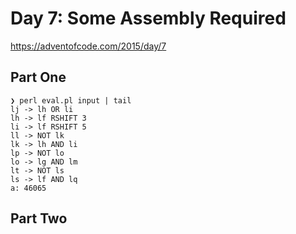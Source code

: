 # Day 7: Some Assembly Required

https://adventofcode.com/2015/day/7

## Part One

```
❯ perl eval.pl input | tail
lj -> lh OR li
lh -> lf RSHIFT 3
li -> lf RSHIFT 5
ll -> NOT lk
lk -> lh AND li
lp -> NOT lo
lo -> lg AND lm
lt -> NOT ls
ls -> lf AND lq
a: 46065
```

## Part Two
